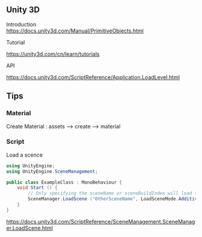 
## Unity 3D

Introduction <br>
https://docs.unity3d.com/Manual/PrimitiveObjects.html

Tutorial <br>

https://unity3d.com/cn/learn/tutorials

API<br>

https://docs.unity3d.com/ScriptReference/Application.LoadLevel.html


## Tips
### Material 

Create Material : assets --> create --> material

### Script

Load a scence 
```c#
using UnityEngine;
using UnityEngine.SceneManagement;

public class ExampleClass : MonoBehaviour {
    void Start () {
        // Only specifying the sceneName or sceneBuildIndex will load the scene with the Single mode
        SceneManager.LoadScene ("OtherSceneName", LoadSceneMode.Additive);
    }
}
```
https://docs.unity3d.com/ScriptReference/SceneManagement.SceneManager.LoadScene.html

